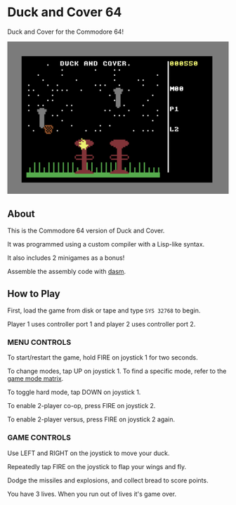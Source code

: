 # Duck and Cover 64
Duck and Cover for the Commodore 64!

![Screenshot](https://github.com/ZeroPlayerRodent/Duck-and-Cover-64/blob/main/DaC64.png)

## About
This is the Commodore 64 version of Duck and Cover.

It was programmed using a custom compiler with a Lisp-like syntax.

It also includes 2 minigames as a bonus!

Assemble the assembly code with [dasm](https://dasm-assembler.github.io/).

## How to Play

First, load the game from disk or tape and type `SYS 32768` to begin.

Player 1 uses controller port 1 and player 2 uses controller port 2.

### MENU CONTROLS

To start/restart the game, hold FIRE on joystick 1 for two seconds.

To change modes, tap UP on joystick 1.
To find a specific mode, refer to the [game mode matrix](https://github.com/ZeroPlayerRodent/Duck-and-Cover-2600/blob/main/Game_Matrix.png).

To toggle hard mode, tap DOWN on joystick 1.

To enable 2-player co-op, press FIRE on joystick 2.

To enable 2-player versus, press FIRE on joystick 2 again.

### GAME CONTROLS

Use LEFT and RIGHT on the joystick to move your duck.

Repeatedly tap FIRE on the joystick to flap your wings and fly.

Dodge the missiles and explosions, and collect bread to score points.

You have 3 lives. When you run out of lives it's game over.
